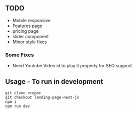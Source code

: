 ## TODO

- Mobile responsive
- Features page
- pricing page
- slider component
- Minor style fixes

### Some Fixes

- Need Youtube Video id to play it properly for SEO support

## Usage - To run in development

```
git clone <repo>
git checkout landing-page-next-js
npm i
npm run dev
```
